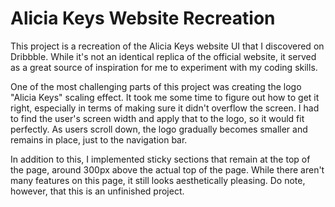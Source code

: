 # Alicia Keys Website Recreation

This project is a recreation of the Alicia Keys website UI that I discovered on Dribbble. While it's not an identical replica of the official website, it served as a great source of inspiration for me to experiment with my coding skills.

One of the most challenging parts of this project was creating the logo "Alicia Keys" scaling effect. It took me some time to figure out how to get it right, especially in terms of making sure it didn't overflow the screen. I had to find the user's screen width and apply that to the logo, so it would fit perfectly. As users scroll down, the logo gradually becomes smaller and remains in place, just to the navigation bar.

In addition to this, I implemented sticky sections that remain at the top of the page, around 300px above the actual top of the page. While there aren't many features on this page, it still looks aesthetically pleasing. Do note, however, that this is an unfinished project.
